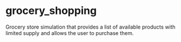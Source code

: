 <h1>grocery_shopping</h1>

<p>Grocery store simulation that provides a list of available products with limited supply and allows the user to purchase them.</p>
